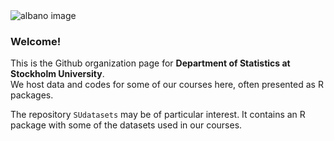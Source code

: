 <img src="https://github.com/StatisticsSU/.github/raw/main/images/albanomontage.jpg" alt="albano image">

### Welcome!

This is the Github organization page for **Department of Statistics at Stockholm University**. \
We host data and codes for some of our courses here, often presented as R packages. 

The repository `SUdatasets` may be of particular interest. It contains an R package with some of the datasets used in our courses.
